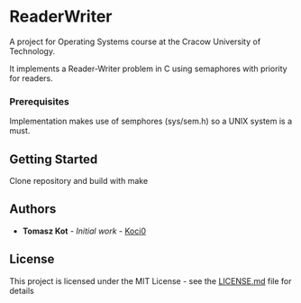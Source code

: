 # ReaderWriter

A project for Operating Systems course at the Cracow University of Technology.

It implements a Reader-Writer problem in C using semaphores with priority for readers.

### Prerequisites

Implementation makes use of semphores (sys/sem.h) so a UNIX system is a must.

## Getting Started

Clone repository and build with make

## Authors

* **Tomasz Kot** - *Initial work* - [Koci0](https://github.com/Koci0)

## License

This project is licensed under the MIT License - see the [LICENSE.md](LICENSE.md) file for details
